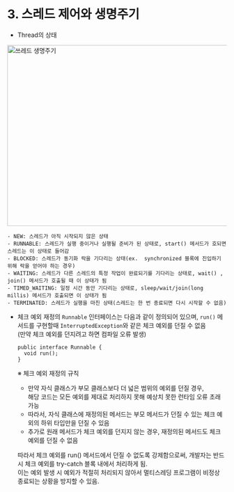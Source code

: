 # 3. 스레드 제어와 생명주기
- Thread의 상태
<img width="696" height="416" alt="쓰레드 생명주기" src="https://github.com/user-attachments/assets/78f99719-1bed-435f-9eaf-ff5b71d7f824" />

    - NEW: 스레드가 아직 시작되지 않은 상태  
    - RUNNABLE: 스레드가 실행 중이거나 실행될 준비가 된 상태로, start() 메서드가 호되면 스레드는 이 상태로 들어감  
    - BLOCKED: 스레드가 동기화 락을 기다리는 상태(ex.  synchronized 블록에 진입하기 위해 락을 얻어야 하는 경우)  
    - WAITING: 스레드가 다른 스레드의 특정 작업이 완료되기를 기다리는 상태로, wait() , join() 메서드가 호출될 때 이 상태가 됨
    - TIMED_WAITING: 일정 시간 동안 기다리는 상태로, sleep/wait/join(long millis) 메서드가 호출되면 이 상태가 됨
    - TERMINATED: 스레드가 실행을 마친 상태(스레드는 한 번 종료되면 다시 시작할 수 없음)

- 체크 예외 재정의
  `Runnable` 인터페이스는 다음과 같이 정의되어 있으며, `run()` 메서드를 구현할때 `InterruptedException`와 같은 체크 예외를 던질 수 없음  
  (만약 체크 예외를 던지려고 하면 컴파일 오류 발생)
  ```
  public interface Runnable {
    void run();
  }
  ```

  ※ 체크 예외 재정의 규칙
    - 만약 자식 클래스가 부모 클래스보다 더 넓은 범위의 예외를 던질 경우,  
      해당 코드는 모든 예외를 제대로 처리하지 못해 예상치 못한 런타임 오류 초래 가능
    - 따라서, 자식 클래스에 재정의된 메서드는 부모 메서드가 던질 수 있는 체크 예외의 하위 타입만을 던질 수 있음
    - 추가로 원래 메서드가 체크 예외를 던지지 않는 경우, 재정의된 메서드도 체크 예외를 던질 수 없음  

  따라서 체크 예외를 run() 메서드에서 던질 수 없도록 강제함으로써, 개발자는 반드시 체크 예외를 try-catch 블록 내에서 처리하게 됨.  
  이는 예외 발생 시 예외가 적절히 처리되지 않아서 멀티스레딩 프로그램이 비정상 종료되는 상황을 방지할 수 있음.  

